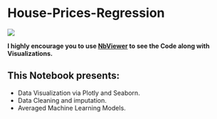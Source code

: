 # House-Prices-Regression
<img src = 'https://kaggle2.blob.core.windows.net/competitions/kaggle/5407/media/housesbanner.png'>


**I highly encourage you to use [NbViewer][1] to see the Code along with Visualizations.**

[1]: https://nbviewer.jupyter.org/github/l3r4nd/House-Prices-Regression/blob/cb623ef9b89277502a7eec19e63311bbb33ba405/House%20Prices_final.ipynb

## This Notebook presents:

* Data Visualization via Plotly and Seaborn.
* Data Cleaning and imputation.
* Averaged Machine Learning Models.
